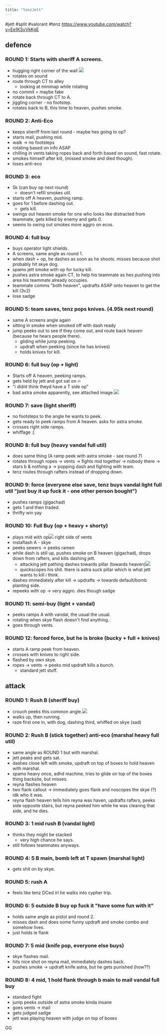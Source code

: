 ```yaml
---
title: "tenzJett"
---
```

#jett #split #valorant #tenz
https://www.youtube.com/watch?v=Ee1KSyVkKgE
## defence
### ROUND 1: Starts with sheriff A screens.
- hugging right corner of the wall ![](notes/images/Screen%20Shot%202023-08-08%20at%206.09.30%20pm.png)
- rotates on sound
- route through CT to alley
	- looking at minimap while rotating
- no commit = maybe fake
- rotate back through CT to A.
- jiggling corner - no footstep.
- rotates back to B, this time to heaven, pushes smoke.
### ROUND 2: Anti-Eco
- keeps sheriff from last round - maybe hes going to op?
- starts mail, pushing mid.
- walk -> no footsteps
- rotating based on info ASAP
- chilling in vents taking ropes back and forth based on sound, fast rotate.
- smokes himself after kill, (missed smoke and died though).
- loses anti-eco
### ROUND 3: eco
- 5k (can buy op next round)
	- doesn't refill smokes util.
- starts off A heaven, pushing ramp.
- goes for 1 before dashing out.
	- gets kill.
- swings out heaven smoke for one who looks like distracted from teammate, gets killed by enemy and gets 0.
- seems to swing out smokes more aggro on ecos.
### ROUND 4: full buy
- buys operator light shields.
- A screens, same angle as round 1.
- when dash + op, he dashes as soon as he shoots. misses because shot probably hit skye dog.
- spams jett smoke with op for lucky kill.
- pushes astra smoke again CT, to help his teammate as hes pushing into area his teammate already occupies.
- teammate comms "both heaven", updrafts ASAP onto heaven to get the kill (3v2)
- lose sadge
### ROUND 5: team saves, tenz pops knives. (4.95k next round)
- same A screens angle again
- sitting in smoke when smoked off with dash ready
- jump peeks out to see if they come out, and route back heaven (because he hears people there).
	- gliding while jump peeking.
	- updraft when peeking (since he has knives)
	- holds knives for kill.
### ROUND 6: full buy (op + light)
- Starts off A heaven, peeking ramps.
- gets held by jett and got sat on :fire:
- "i didnt think theyd have a T side op"
- bad astra smoke apparently, see attached image.![](notes/images/Screen%20Shot%202023-08-08%20at%206.27.59%20pm.png)
### ROUND 7: save (light sheriff)
- no footsteps to the angle he wants to peek.
- gets ready to peek ramps from A heaven. asks for astra smoke.
- crosses right side ramps.
- whiffage :\[
### ROUND 8: full buy (heavy vandal full util)
- does same thing (A ramp peek with astra smoke - see round 7)
- rotates through ropes -> vents -> fights mid together -> nobody there -> stars b & nothing a -> popping dash and fighting with team.
- tenz routes through rafters instead of dropping down.
### ROUND 9: force (everyone else save, tenz buys vandal light full util "just buy it up fuck it - one other person bought")
- pushes ramps (gigachad)
- gets 1 and then traded.
- thrifty win yay
### ROUND 10: Full Buy (op + heavy + shorty)
- plays mid with op![](notes/images/Screen%20Shot%202023-08-08%20at%206.34.20%20pm.png) right side of vents
- instaflash A - skye
- peeks sewers -> peeks ramen
- while dash is still up, pushes smoke on B heaven (gigachad), drops down from rafters, and kills dashing jett.
	- attacking jett pathing dashes towards pillar (towards heaven)![](notes/images/Screen%20Shot%202023-08-08%20at%206.35.51%20pm.png)
	- quickscopes his shit. there is astra suck pillar which is what jett wants to kill i think.
- dashes immediately after kill -> updrafts -> towards default/bomb planting side.
- repeeks with op -> very aggro. dies though sadge
### ROUND 11: semi-buy (light + vandal)
- peeks ramps A with vandal, the usual the usual.
- rotating when skye flash doesn't find anything.
- goes through vents.
### ROUND 12: forced force, but he is broke (bucky + full + knives)
- starts A ramp peek from heaven.
- crosses with knives to right side.
- flashed by own skye.
- ropes -> vents -> peeks mid updraft kills a bunch.
	- standard jett stuff.
## attack
### ROUND 1: Rush B (sheriff buy)
- crouch peeks this common angle.![](notes/images/Screen%20Shot%202023-08-08%20at%206.51.56%20pm.png)
- walks up, then running.
- raze first one in, with dog, dashing third, whiffed on skye (sad)
### ROUND 2: Rush B (stick together) anti-eco (marshal heavy full util)
- same angle as ROUND 1 but with marshal.
- jett peaks and gets sat.
- dashes close left with smoke, updraft on top of boxes to hold heaven with marshal.
- spams heavy once, adhd machine, tries to glide on top of the boxes thing backsite, but misses.
- reyna flashes heaven
- two flank callout -> immediately goes flank and noscopes the skye (?) idk who it was.
- reyna flash heaven tells him reyna was haven, updrafts rafters, peeks side opposite stairs, but reyna peeked him while he was clearing that side, and he dies.
### ROUND 3: 1 mid rush B (vandal light)
- thinks they might be stacked
	- very high chance he says.
- still follows teammates anyways.
### ROUND 4: 5 B main, bomb left at T spawn (marshal light)
- gets shit on by skye.
### ROUND 5: rush A
- feels like tenz DCed irl he walks into cypher trip.
### ROUND 6: 5 outside B buy op fuck it "have some fun with it"
- holds same angle as pistol and round 2.
- misses dash and does some funny updraft and smoke combo and somehow lives.
- just holds le flank
### ROUND 7: 5 mid (knife pop, everyone else buys)
- skye flashes mail.
- hits nice shot on reyna mail, immediately dashes back.
- pushes smoke -> updraft knife astra, but he gets punished (how??)
### ROUND 8: 4 mid, 1 hold flank through b main to mail vandal full buy
- standard fight
- jump peeks outside of astra smoke kinda insane
- goes vents -> mail
- gets judged sadge
- jett was playing heaven with judge on top of boxes

GG